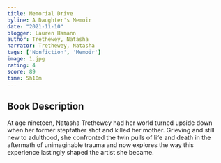```yaml
---
title: Memorial Drive
byline: A Daughter's Memoir
date: "2021-11-10"
blogger: Lauren Hamann
author: Trethewey, Natasha
narrator: Trethewey, Natasha
tags: ['Nonfiction', 'Memoir']
image: 1.jpg
rating: 4
score: 89
time: 5h10m
---
```



## Book Description

At age nineteen, Natasha Trethewey had her world turned upside down when her former stepfather shot and killed her mother. Grieving and still new to adulthood, she confronted the twin pulls of life and death in the aftermath of unimaginable trauma and now explores the way this experience lastingly shaped the artist she became.
